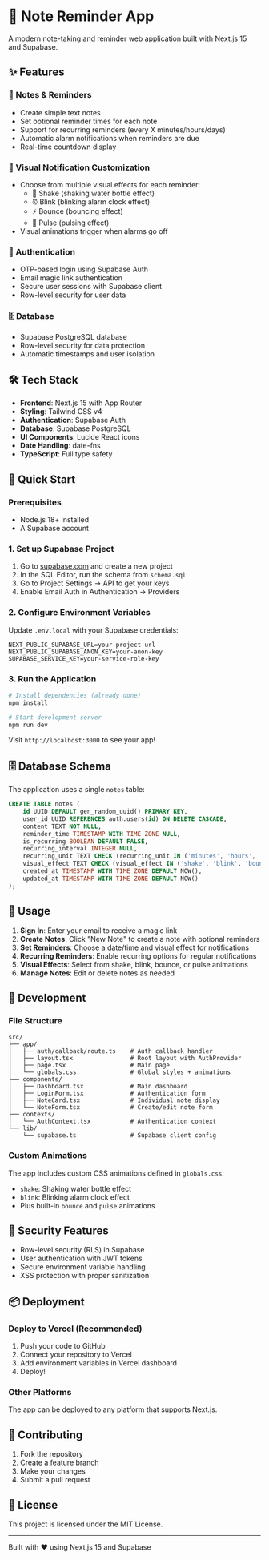 # 📝 Note Reminder App

A modern note-taking and reminder web application built with Next.js 15 and Supabase.

## ✨ Features

### 📝 Notes & Reminders
- Create simple text notes
- Set optional reminder times for each note
- Support for recurring reminders (every X minutes/hours/days)
- Automatic alarm notifications when reminders are due
- Real-time countdown display

### 🎨 Visual Notification Customization
- Choose from multiple visual effects for each reminder:
  - 🌊 Shake (shaking water bottle effect)
  - ⏰ Blink (blinking alarm clock effect)
  - ⚡ Bounce (bouncing effect)
  - 💓 Pulse (pulsing effect)
- Visual animations trigger when alarms go off

### 🔐 Authentication
- OTP-based login using Supabase Auth
- Email magic link authentication
- Secure user sessions with Supabase client
- Row-level security for user data

### 🗄️ Database
- Supabase PostgreSQL database
- Row-level security for data protection
- Automatic timestamps and user isolation

## 🛠️ Tech Stack

- **Frontend**: Next.js 15 with App Router
- **Styling**: Tailwind CSS v4
- **Authentication**: Supabase Auth
- **Database**: Supabase PostgreSQL
- **UI Components**: Lucide React icons
- **Date Handling**: date-fns
- **TypeScript**: Full type safety

## 🚀 Quick Start

### Prerequisites
- Node.js 18+ installed
- A Supabase account

### 1. Set up Supabase Project

1. Go to [supabase.com](https://supabase.com) and create a new project
2. In the SQL Editor, run the schema from `schema.sql`
3. Go to Project Settings → API to get your keys
4. Enable Email Auth in Authentication → Providers

### 2. Configure Environment Variables

Update `.env.local` with your Supabase credentials:

```env
NEXT_PUBLIC_SUPABASE_URL=your-project-url
NEXT_PUBLIC_SUPABASE_ANON_KEY=your-anon-key
SUPABASE_SERVICE_KEY=your-service-role-key
```

### 3. Run the Application

```bash
# Install dependencies (already done)
npm install

# Start development server
npm run dev
```

Visit `http://localhost:3000` to see your app!

## 🗄️ Database Schema

The application uses a single `notes` table:

```sql
CREATE TABLE notes (
    id UUID DEFAULT gen_random_uuid() PRIMARY KEY,
    user_id UUID REFERENCES auth.users(id) ON DELETE CASCADE,
    content TEXT NOT NULL,
    reminder_time TIMESTAMP WITH TIME ZONE NULL,
    is_recurring BOOLEAN DEFAULT FALSE,
    recurring_interval INTEGER NULL,
    recurring_unit TEXT CHECK (recurring_unit IN ('minutes', 'hours', 'days')) NULL,
    visual_effect TEXT CHECK (visual_effect IN ('shake', 'blink', 'bounce', 'pulse')) NULL,
    created_at TIMESTAMP WITH TIME ZONE DEFAULT NOW(),
    updated_at TIMESTAMP WITH TIME ZONE DEFAULT NOW()
);
```

## 📱 Usage

1. **Sign In**: Enter your email to receive a magic link
2. **Create Notes**: Click "New Note" to create a note with optional reminders
3. **Set Reminders**: Choose a date/time and visual effect for notifications
4. **Recurring Reminders**: Enable recurring options for regular notifications
5. **Visual Effects**: Select from shake, blink, bounce, or pulse animations
6. **Manage Notes**: Edit or delete notes as needed

## 🔧 Development

### File Structure
```
src/
├── app/
│   ├── auth/callback/route.ts    # Auth callback handler
│   ├── layout.tsx                # Root layout with AuthProvider
│   ├── page.tsx                  # Main page
│   └── globals.css               # Global styles + animations
├── components/
│   ├── Dashboard.tsx             # Main dashboard
│   ├── LoginForm.tsx             # Authentication form
│   ├── NoteCard.tsx              # Individual note display
│   └── NoteForm.tsx              # Create/edit note form
├── contexts/
│   └── AuthContext.tsx           # Authentication context
└── lib/
    └── supabase.ts               # Supabase client config
```

### Custom Animations
The app includes custom CSS animations defined in `globals.css`:
- `shake`: Shaking water bottle effect
- `blink`: Blinking alarm clock effect
- Plus built-in `bounce` and `pulse` animations

## 🔐 Security Features

- Row-level security (RLS) in Supabase
- User authentication with JWT tokens
- Secure environment variable handling
- XSS protection with proper sanitization

## 📦 Deployment

### Deploy to Vercel (Recommended)

1. Push your code to GitHub
2. Connect your repository to Vercel
3. Add environment variables in Vercel dashboard
4. Deploy!

### Other Platforms
The app can be deployed to any platform that supports Next.js.

## 🤝 Contributing

1. Fork the repository
2. Create a feature branch
3. Make your changes
4. Submit a pull request

## 📄 License

This project is licensed under the MIT License.

---

Built with ❤️ using Next.js 15 and Supabase
